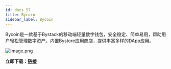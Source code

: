 ```yaml
---
id: docs_57
title: Bycoin
sidebar_label: Bycoin
---
```


Bycoin是一款基于Bystack的移动端轻量数字钱包，安全稳定、简单易用，帮助用户轻松管理数字资产。内置Bystore应用商店，提供丰富多样的DApp应用。

![image.png](https://ibb.co/C95MXZZ)

**立即下载：**[**链接**](http://bycoin.im/zh/home)


